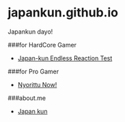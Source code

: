 japankun.github.io
==================

Japankun dayo!

###for HardCore Gamer

- [Japan-kun Endless Reaction Test](http://japankun.github.io/toys/shoot.html)

###for Pro Gamer
- [Nyorittu Now!](http://nyorittunow-japankun.rhcloud.com/)

###about.me
- [Japan kun](http://about.me/SCEJapan/)
